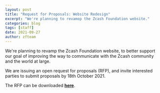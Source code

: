 ```yaml
---
layout: post
title: "Request for Proposals: Website Redesign"
excerpt: "We're planning to revamop the Zcash Foundation website."
categories: blog
tags: [staff]
date: 2021-09-27
author: zfteam
---
```


We're planning to revamp the Zcash Foundation website, to better support our goal of improving the way to communicate with the Zcash community and the world at large. 

We are issuing an open request for proposals (RFP), and invite interested parties to submit proposals by 18th October 2021. 

The RFP can be downloaded **[here](/about/Zfnd_website_RFP_20210927.pdf)**. 
